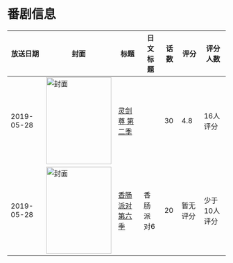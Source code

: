 # 番剧信息

|放送日期|封面|标题|日文标题|话数|评分|评分人数|
|---|---|---|---|---|---|---|
|2019-05-28|<img src="//lain.bgm.tv/pic/cover/c/53/25/282740_AzF03.jpg" alt="封面" style="width:150px;height:200px;object-fit:cover;">|[灵剑尊 第二季](https://bangumi.tv/subject/282740)||30|4.8|16人评分|
|2019-05-28|<img src="//lain.bgm.tv/pic/cover/c/e3/4d/305547_4N6DM.jpg" alt="封面" style="width:150px;height:200px;object-fit:cover;">|[香肠派对 第六季](https://bangumi.tv/subject/305547)|香肠派对6|20|暂无评分|少于10人评分|

